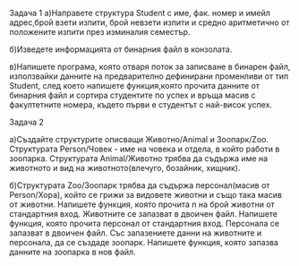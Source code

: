 Задача 1
а)Направете структура Student с име, фак. номер и имейл адрес,брой взети изпити, брой невзети изпити 
и средно аритметично от положените изпити през изминалия семестър.

б)Изведете информацията от бинарния файл в конзолата.

в)Напишете програма, която oтвaря поток за записване в бинарен файл, използвайки данните на предварително 
дефинирани променливи от тип Student, след което напишете функция,която прочита данните от бинарния файл
 и сортира студентите по успех и връща масив с факултетните номера, където първи е студентът с най-висок успех.

Задача 2

а)Създайте структурите описващи Животно/Animal и Зоопарк/Zoo.
Структурата Person/Човек - име на човека и отдела, в който работи в зоопарка.
Структурата Animal/Животно трябва да съдържа име на животното и вид на животното(влечуго, бозайник, хищник).

б)Структурата Zoo/Зоопарк трябва да съдържа персонал(масив от Person/Хора), който се грижи за видовете животни
и също така масив от животни. Напишете функция, която прочита n на брой животни от стандартния вход.
Животните се запазват в двоичен файл. Напишете функция, която прочита персонал от стандартния вход. 
Персонала се запазват в двоичен файл. Със запазениете данни на животните и персонала, да се създаде зоопарк. 
Напишете функция, която запазва данните на зоопарка в нов файл.
